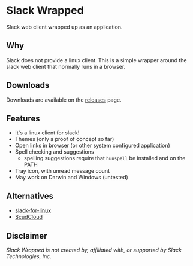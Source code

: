 # Slack Wrapped
Slack web client wrapped up as an application.

## Why
Slack does not provide a linux client.
This is a simple wrapper around the slack web client that normally runs in
a browser.

## Downloads
Downloads are available on the [releases](https://github.com/pekim/slack-wrapped/releases) page.

## Features
* It's a linux client for slack!
* Themes (only a proof of concept so far)
* Open links in browser (or other system configured application)
* Spell checking and suggestions
  * spelling suggestions require that `hunspell` be installed and on the PATH
* Tray icon, with unread message count
* May work on Darwin and Windows (untested)

## Alternatives
* [slack-for-linux](https://github.com/wlaurance/slack-for-linux)
* [ScudCloud](https://github.com/raelgc/scudcloud)

## Disclaimer
*Slack Wrapped is not created by, affiliated with, or supported by Slack Technologies, Inc.*
